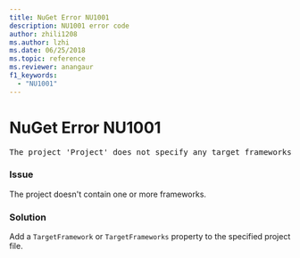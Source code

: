 ```yaml
---
title: NuGet Error NU1001
description: NU1001 error code
author: zhili1208
ms.author: lzhi
ms.date: 06/25/2018
ms.topic: reference
ms.reviewer: anangaur
f1_keywords: 
  - "NU1001"
---
```


# NuGet Error NU1001

<pre>The project 'Project' does not specify any target frameworks in 'ProjectFile'</pre>

### Issue
The project doesn't contain one or more frameworks.

### Solution
Add a `TargetFramework` or `TargetFrameworks` property to the specified project file.
